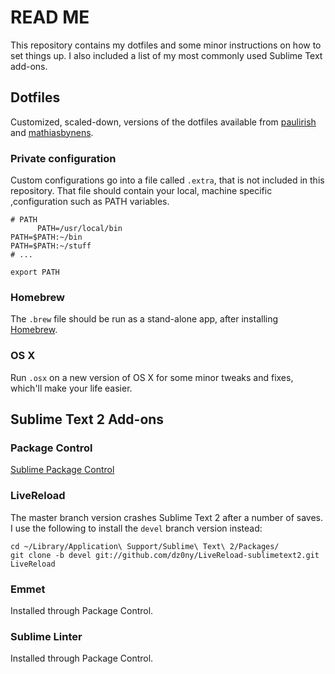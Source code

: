 # READ ME

This repository contains my dotfiles and some minor instructions on how to set things up. I also included a list of my most commonly used Sublime Text add-ons.

## Dotfiles

Customized, scaled-down, versions of the dotfiles available from [paulirish](https://github.com/paulirish/dotfiles/) and [mathiasbynens](https://github.com/mathiasbynens/dotfiles/).

### Private configuration

Custom configurations go into a file called `.extra`, that is not included in this repository. That file should contain  your local, machine specific ,configuration such as PATH variables.

```shell
# PATH 
      PATH=/usr/local/bin
PATH=$PATH:~/bin
PATH=$PATH:~/stuff
# ...

export PATH
```

### Homebrew

The `.brew` file should be run as a stand-alone app, after installing [Homebrew](http://mxcl.github.com/homebrew/).

### OS X

Run `.osx` on a new version of OS X for some minor tweaks and fixes, which'll make your life easier.

## Sublime Text 2 Add-ons

### Package Control
[Sublime Package Control](http://wbond.net/sublime_packages/package_control)

### LiveReload
The master branch version crashes Sublime Text 2 after a number of saves. I use the following to install the `devel` branch version instead:

```shell
cd ~/Library/Application\ Support/Sublime\ Text\ 2/Packages/
git clone -b devel git://github.com/dz0ny/LiveReload-sublimetext2.git LiveReload
```

### Emmet
Installed through Package Control.

### Sublime Linter
Installed through Package Control.